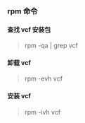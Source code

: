 ### rpm 命令

#### 查找 vcf 安装包
> rpm -qa | grep vcf

#### 卸载 vcf
> rpm -evh vcf

#### 安装 vcf
> rpm -ivh vcf
